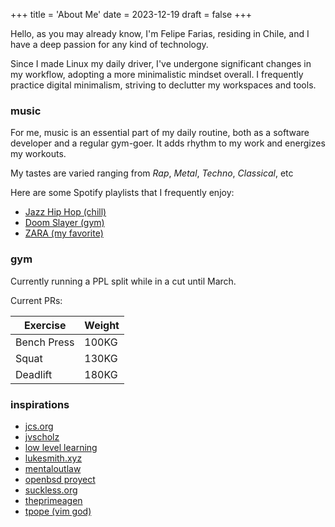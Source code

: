 +++
title = 'About Me'
date = 2023-12-19
draft = false
+++

Hello, as you may already know, I'm Felipe Farias,
residing in Chile, and I have a deep passion for
any kind of technology.

Since I made Linux my daily driver, I've undergone
significant changes in my workflow, adopting a
more minimalistic mindset overall. I frequently
practice digital minimalism, striving to declutter
my workspaces and tools.

### music

For me, music is an essential part of my daily
routine, both as a software developer and a
regular gym-goer. It adds rhythm to my work and
energizes my workouts.

My tastes are varied ranging from _Rap_, _Metal_,
_Techno_, _Classical_, etc

Here are some Spotify playlists that I frequently enjoy:

- [Jazz Hip Hop (chill)](https://open.spotify.com/playlist/1KHla86iONZm5BrJwdKU7H?si=31a50ce826da4f20)
- [Doom Slayer (gym)](https://open.spotify.com/playlist/3MGduDD33W7eUGYhdi2Llk?si=e7726cc5ad5c43bc)
- [ZARA (my favorite)](https://open.spotify.com/playlist/40OHRWDv5yVLQXQcfkcJma?si=19fd5bb5ce0e46c4)

### gym

Currently running a PPL split while in a cut until
March.

Current PRs:

| Exercise     | Weight    |
|--------------|-----------|
| Bench Press  | 100KG     |
| Squat        | 130KG     |
| Deadlift     | 180KG     |

### inspirations

- [jcs.org](https://jcs.org)
- [jvscholz](https://www.youtube.com/@jvscholz)
- [low level learning](https://www.youtube.com/@lowlevellearning/)
- [lukesmith.xyz](https://lukesmith.xyz/)
- [mentaloutlaw](https://www.youtube.com/@mentaloutlaw)
- [openbsd proyect](https://www.openbsd.org/)
- [suckless.org](https://suckless.org/)
- [theprimeagen](https://github.com/theprimeagen/)
- [tpope (vim god)](https://github.com/tpope)
